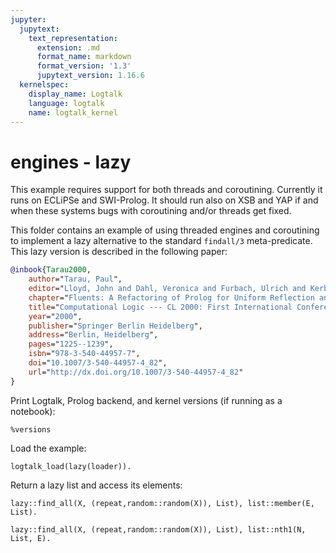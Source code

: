```yaml
---
jupyter:
  jupytext:
    text_representation:
      extension: .md
      format_name: markdown
      format_version: '1.3'
      jupytext_version: 1.16.6
  kernelspec:
    display_name: Logtalk
    language: logtalk
    name: logtalk_kernel
---
```


<!--
________________________________________________________________________

This file is part of Logtalk <https://logtalk.org/>  
SPDX-FileCopyrightText: 1998-2025 Paulo Moura <pmoura@logtalk.org>  
SPDX-License-Identifier: Apache-2.0

Licensed under the Apache License, Version 2.0 (the "License");
you may not use this file except in compliance with the License.
You may obtain a copy of the License at

    http://www.apache.org/licenses/LICENSE-2.0

Unless required by applicable law or agreed to in writing, software
distributed under the License is distributed on an "AS IS" BASIS,
WITHOUT WARRANTIES OR CONDITIONS OF ANY KIND, either express or implied.
See the License for the specific language governing permissions and
limitations under the License.
________________________________________________________________________
-->

# engines - lazy

This example requires support for both threads and coroutining. Currently it
runs on ECLiPSe and SWI-Prolog. It should run also on XSB and YAP if and when
these systems bugs with coroutining and/or threads get fixed.

This folder contains an example of using threaded engines and coroutining to
implement a lazy alternative to the standard `findall/3` meta-predicate. This
lazy version is described in the following paper:

```bibtex
@inbook{Tarau2000,
	author="Tarau, Paul",
	editor="Lloyd, John and Dahl, Veronica and Furbach, Ulrich and Kerber, Manfred and Lau, Kung-Kiu and Palamidessi, Catuscia and Pereira, Lu{\'i}s Moniz and Sagiv, Yehoshua and Stuckey, Peter J.",
	chapter="Fluents: A Refactoring of Prolog for Uniform Reflection and Interoperation with External Objects",
	title="Computational Logic --- CL 2000: First International Conference London, UK, July 24--28, 2000 Proceedings",
	year="2000",
	publisher="Springer Berlin Heidelberg",
	address="Berlin, Heidelberg",
	pages="1225--1239",
	isbn="978-3-540-44957-7",
	doi="10.1007/3-540-44957-4_82",
	url="http://dx.doi.org/10.1007/3-540-44957-4_82"
}
```

Print Logtalk, Prolog backend, and kernel versions (if running as a notebook):

```logtalk
%versions
```

Load the example:

```logtalk
logtalk_load(lazy(loader)).
```

Return a lazy list and access its elements:

```logtalk
lazy::find_all(X, (repeat,random::random(X)), List), list::member(E, List).
```

<!--
List = [0.915656206971831|_G118],
E = 0.915656206971831,
freeze(_G118, '$lazy#0.source_lazy_list#2'(4, _G118, <lazy,user,lazy,lazy,c(user,user,r(user,lazy,[],[]))-[(repeat,random::random(X))],[],>)) ;

List = [0.915656206971831, 0.6669572934854013|_G155],
E = 0.6669572934854013,
freeze(_G155, '$lazy#0.source_lazy_list#2'(4, _G155, <lazy,user,lazy,lazy,c(user,user,r(user,lazy,[],[]))-[(repeat,random::random(X))],[],>)) ;

List = [0.915656206971831, 0.47712105608919275, 0.5965100813402789|_G194],
E = 0.5965100813402789,
freeze(_G194, '$lazy#0.source_lazy_list#2'(4, _G194, <lazy,user,lazy,lazy,c(user,user,r(user,lazy,[],[]))-[(repeat,random::random(X))],[],>)) ;
List = [0.915656206971831, 0.47712105608919275, 0.14210821770124227, 0.20944855618709624|_G395],

...
-->

```logtalk
lazy::find_all(X, (repeat,random::random(X)), List), list::nth1(N, List, E).
```

<!--
List = [0.09230089279334841|_G3527],
N = 1,
E = 0.09230089279334841,
freeze(_G3527, '$lazy#0.source_lazy_list#2'(1, _G3527, <lazy,user,lazy,lazy,c(user,user,r(user,lazy,[],[]))-[(repeat,random::random(X))],[],>)) ;

List = [0.09230089279334841, 0.4435846174457203|_G3589],
N = 2,
E = 0.4435846174457203,
freeze(_G3589, '$lazy#0.source_lazy_list#2'(1, _G3589, <lazy,user,lazy,lazy,c(user,user,r(user,lazy,[],[]))-[(repeat,random::random(X))],[],>)) ;

List = [0.09230089279334841, 0.7230402056221108, 0.94581636451987|_G3651],
N = 3,
E = 0.94581636451987,
freeze(_G3651, '$lazy#0.source_lazy_list#2'(1, _G3651, <lazy,user,lazy,lazy,c(user,user,r(user,lazy,[],[]))-[(repeat,random::random(X))],[],>)) ;

...
-->
